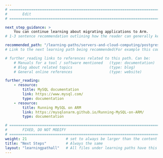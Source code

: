 ```yaml
---
# ================================================================================
#       Edit
# ================================================================================

next_step_guidance: >
    You can continue learning about migrating applications to Arm. 
# 1-3 sentence recommendation outlining how the reader can generally keep learning about these topics, and a specific explanation of why the next step is being recommended.

recommended_path: "/learning-paths/servers-and-cloud-computing/postgresql_tune/"
# Link to the next learning path being recommended(For example this could be /learning-paths/servers-and-cloud-computing/mongodb).

# further_reading links to references related to this path. Can be:
    # Manuals for a tool / software mentioned   (type: documentation)
    # Blog about related topics                 (type: blog)
    # General online references                 (type: website) 

further_reading:
    - resource:
        title: MySQL documentation
        link: https://www.mysql.com/
        type: documentation
    - resource:
        title: Running MySQL on ARM
        link: https://mysqlonarm.github.io/Running-MySQL-on-ARM/
        type: documentation

# ================================================================================
#       FIXED, DO NOT MODIFY
# ================================================================================
weight: 21                  # set to always be larger than the content in this path, and one more than 'review'
title: "Next Steps"         # Always the same
layout: "learningpathall"   # All files under learning paths have this same wrapper
---
```

